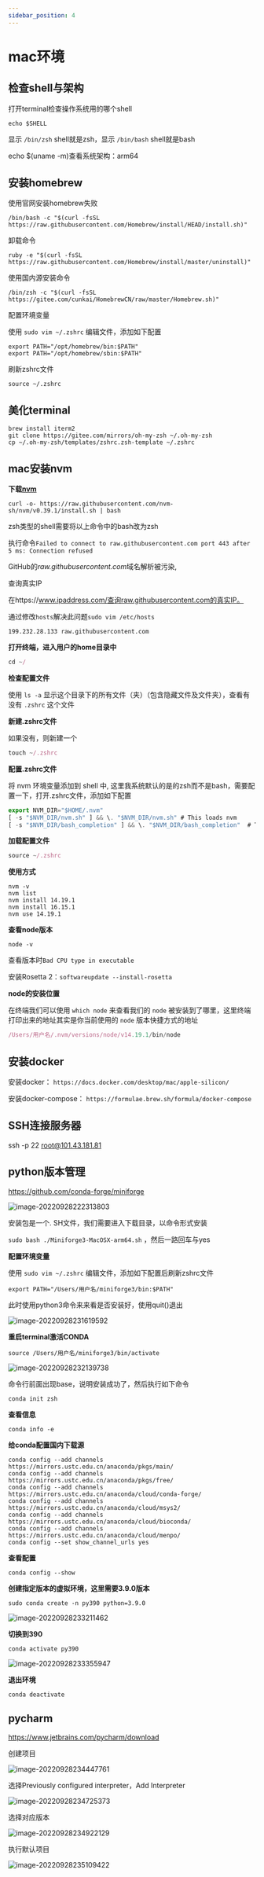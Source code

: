 ```yaml
---
sidebar_position: 4
---
```


# mac环境

## 检查shell与架构

打开terminal检查操作系统用的哪个shell

```
echo $SHELL
```

显示 `/bin/zsh` shell就是zsh，显示 `/bin/bash` shell就是bash

echo $(uname -m)查看系统架构：arm64

## 安装homebrew

使用官网安装homebrew失败

```
/bin/bash -c "$(curl -fsSL https://raw.githubusercontent.com/Homebrew/install/HEAD/install.sh)"
```

卸载命令

```
ruby -e "$(curl -fsSL https://raw.githubusercontent.com/Homebrew/install/master/uninstall)"
```

使用国内源安装命令

```
/bin/zsh -c "$(curl -fsSL https://gitee.com/cunkai/HomebrewCN/raw/master/Homebrew.sh)"
```

配置环境变量

使用 `sudo vim ~/.zshrc` 编辑文件，添加如下配置

```
export PATH="/opt/homebrew/bin:$PATH"
export PATH="/opt/homebrew/sbin:$PATH"
```

刷新zshrc文件

```
source ~/.zshrc
```

## 美化terminal

```
brew install iterm2
git clone https://gitee.com/mirrors/oh-my-zsh ~/.oh-my-zsh
cp ~/.oh-my-zsh/templates/zshrc.zsh-template ~/.zshrc
```

## mac安装nvm

**下载[nvm](https://github.com/nvm-sh/nvm)**

```
curl -o- https://raw.githubusercontent.com/nvm-sh/nvm/v0.39.1/install.sh | bash
```

zsh类型的shell需要将以上命令中的bash改为zsh

执行命令`Failed to connect to raw.githubusercontent.com port 443 after 5 ms: Connection refused`

GitHub的*raw.githubusercontent.com*域名解析被污染,

查询真实IP

在https://www.ipaddress.com/查询raw.githubusercontent.com的真实IP。

通过修改`hosts`解决此问题`sudo vim /etc/hosts`

```
199.232.28.133 raw.githubusercontent.com
```

**打开终端，进入用户的home目录中**

```js
cd ~/
```

**检查配置文件**

使用 `ls -a` 显示这个目录下的所有文件（夹）（包含隐藏文件及文件夹），查看有没有 `.zshrc` 这个文件

**新建.zshrc文件**

如果没有，则新建一个

```js
touch ~/.zshrc
```

**配置.zshrc文件**

将 nvm 环境变量添加到 shell 中, 这里我系统默认的是的zsh而不是bash，需要配置一下，打开.zshrc文件，添加如下配置

```js
export NVM_DIR="$HOME/.nvm"
[ -s "$NVM_DIR/nvm.sh" ] && \. "$NVM_DIR/nvm.sh" # This loads nvm
[ -s "$NVM_DIR/bash_completion" ] && \. "$NVM_DIR/bash_completion"  # This loads nvm bash_completion
```

**加载配置文件**

```js
source ~/.zshrc
```

**使用方式**

```
nvm -v
nvm list
nvm install 14.19.1
nvm install 16.15.1
nvm use 14.19.1
```

**查看node版本**

```
node -v
```

查看版本时`Bad CPU type in executable`

安装Rosetta 2：`softwareupdate --install-rosetta`

**node的安装位置**

在终端我们可以使用 `which node` 来查看我们的 `node` 被安装到了哪里，这里终端打印出来的地址其实是你当前使用的 `node` 版本快捷方式的地址

```js
/Users/用户名/.nvm/versions/node/v14.19.1/bin/node
```

## 安装docker

安装docker： `https://docs.docker.com/desktop/mac/apple-silicon/`

安装docker-compose： `https://formulae.brew.sh/formula/docker-compose`

## SSH连接服务器

ssh -p 22 root@101.43.181.81

## python版本管理

https://github.com/conda-forge/miniforge

![image-20220928222313803](https://blog-guiyexing.oss-cn-qingdao.aliyuncs.com/blogImg/202209282223863.png!blog.guiyexing)

安装包是一个. SH文件，我们需要进入下载目录，以命令形式安装

`sudo bash ./Miniforge3-MacOSX-arm64.sh` ，然后一路回车与yes

**配置环境变量**

使用 `sudo vim ~/.zshrc` 编辑文件，添加如下配置后刷新zshrc文件

```
export PATH="/Users/用户名/miniforge3/bin:$PATH"
```

此时使用python3命令来来看是否安装好，使用quit()退出

![image-20220928231619592](https://blog-guiyexing.oss-cn-qingdao.aliyuncs.com/blogImg/202209282316639.png!blog.guiyexing)

**重启terminal激活CONDA**

```
source /Users/用户名/miniforge3/bin/activate
```

![image-20220928232139738](https://blog-guiyexing.oss-cn-qingdao.aliyuncs.com/blogImg/202209282321781.png!blog.guiyexing)

命令行前面出现base，说明安装成功了，然后执行如下命令

```
conda init zsh
```

**查看信息**

```
conda info -e
```

**给conda配置国内下载源**

```
conda config --add channels https://mirrors.ustc.edu.cn/anaconda/pkgs/main/
conda config --add channels https://mirrors.ustc.edu.cn/anaconda/pkgs/free/
conda config --add channels https://mirrors.ustc.edu.cn/anaconda/cloud/conda-forge/
conda config --add channels https://mirrors.ustc.edu.cn/anaconda/cloud/msys2/
conda config --add channels https://mirrors.ustc.edu.cn/anaconda/cloud/bioconda/
conda config --add channels https://mirrors.ustc.edu.cn/anaconda/cloud/menpo/
conda config --set show_channel_urls yes
```

**查看配置**

```
conda config --show
```

**创建指定版本的虚拟环境，这里需要3.9.0版本**

```
sudo conda create -n py390 python=3.9.0
```

![image-20220928233211462](https://blog-guiyexing.oss-cn-qingdao.aliyuncs.com/blogImg/202209282332505.png!blog.guiyexing)

**切换到390**

```
conda activate py390
```

![image-20220928233355947](https://blog-guiyexing.oss-cn-qingdao.aliyuncs.com/blogImg/202209282333991.png!blog.guiyexing)

**退出环境**

```
conda deactivate
```

## pycharm

https://www.jetbrains.com/pycharm/download

创建项目

![image-20220928234447761](https://blog-guiyexing.oss-cn-qingdao.aliyuncs.com/blogImg/202209282344796.png!blog.guiyexing)

选择Previously configured interpreter，Add Interpreter

![image-20220928234725373](https://blog-guiyexing.oss-cn-qingdao.aliyuncs.com/blogImg/202209282347406.png!blog.guiyexing)

选择对应版本

![image-20220928234922129](https://blog-guiyexing.oss-cn-qingdao.aliyuncs.com/blogImg/202209282349165.png!blog.guiyexing)

执行默认项目

![image-20220928235109422](https://blog-guiyexing.oss-cn-qingdao.aliyuncs.com/blogImg/202209282351458.png!blog.guiyexing)
